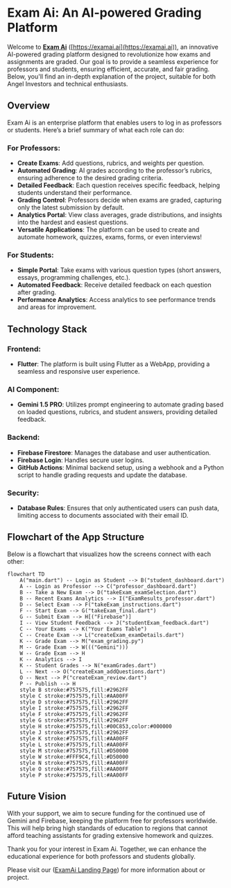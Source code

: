 # Exam Ai: An AI-powered Grading Platform

Welcome to [**Exam Ai**](https://examai.ai) ([https://examai.ai](https://examai.ai)), an innovative AI-powered grading platform designed to revolutionize how exams and assignments are graded. Our goal is to provide a seamless experience for professors and students, ensuring efficient, accurate, and fair grading. Below, you'll find an in-depth explanation of the project, suitable for both Angel Investors and technical enthusiasts.

## Overview

Exam Ai is an enterprise platform that enables users to log in as professors or students. Here’s a brief summary of what each role can do:

### For Professors:
- **Create Exams**: Add questions, rubrics, and weights per question.
- **Automated Grading**: AI grades according to the professor’s rubrics, ensuring adherence to the desired grading criteria.
- **Detailed Feedback**: Each question receives specific feedback, helping students understand their performance.
- **Grading Control**: Professors decide when exams are graded, capturing only the latest submission by default.
- **Analytics Portal**: View class averages, grade distributions, and insights into the hardest and easiest questions.
- **Versatile Applications**: The platform can be used to create and automate homework, quizzes, exams, forms, or even interviews!

### For Students:
- **Simple Portal**: Take exams with various question types (short answers, essays, programming challenges, etc.).
- **Automated Feedback**: Receive detailed feedback on each question after grading.
- **Performance Analytics**: Access analytics to see performance trends and areas for improvement.

## Technology Stack

### Frontend:
- **Flutter**: The platform is built using Flutter as a WebApp, providing a seamless and responsive user experience.

### AI Component:
- **Gemini 1.5 PRO**: Utilizes prompt engineering to automate grading based on loaded questions, rubrics, and student answers, providing detailed feedback.

### Backend:
- **Firebase Firestore**: Manages the database and user authentication.
- **Firebase Login**: Handles secure user logins.
- **GitHub Actions**: Minimal backend setup, using a webhook and a Python script to handle grading requests and update the database.

### Security:
- **Database Rules**: Ensures that only authenticated users can push data, limiting access to documents associated with their email ID.

## Flowchart of the App Structure

Below is a flowchart that visualizes how the screens connect with each other:

```mermaid
flowchart TD
    A("main.dart") -- Login as Student --> B("student_dashboard.dart")
    A -- Login as Professor --> C("professor_dashboard.dart")
    B -- Take a New Exam --> D("takeExam_examSelection.dart")
    B -- Recent Exams Analytics --> I("ExamResults_professor.dart")
    D -- Select Exam --> F("takeExam_instructions.dart")
    F -- Start Exam --> G("takeExam_final.dart")
    G -- Submit Exam --> H[("Firebase")]
    I -- View Student Feedback --> J("studentExam_feedback.dart")
    C -- Your Exams --> K("Your Exams Table")
    C -- Create Exam --> L("createExam_examDetails.dart")
    K -- Grade Exam --> M("exam_grading.py")
    M -- Grade Exam --> W((("Gemini")))
    W -- Grade Exam --> H
    K -- Analytics --> I
    K -- Student Grades --> N("examGrades.dart")
    L -- Next --> O("createExam_addQuestions.dart")
    O -- Next --> P("createExam_review.dart")
    P -- Publish --> H
    style B stroke:#757575,fill:#2962FF
    style C stroke:#757575,fill:#AA00FF
    style D stroke:#757575,fill:#2962FF
    style I stroke:#757575,fill:#2962FF
    style F stroke:#757575,fill:#2962FF
    style G stroke:#757575,fill:#2962FF
    style H stroke:#757575,fill:#00C853,color:#000000
    style J stroke:#757575,fill:#2962FF
    style K stroke:#757575,fill:#AA00FF
    style L stroke:#757575,fill:#AA00FF
    style M stroke:#757575,fill:#D50000
    style W stroke:#FFF9C4,fill:#D50000
    style N stroke:#757575,fill:#AA00FF
    style O stroke:#757575,fill:#AA00FF
    style P stroke:#757575,fill:#AA00FF
```

## Future Vision

With your support, we aim to secure funding for the continued use of Gemini and Firebase, keeping the platform free for professors worldwide. This will help bring high standards of education to regions that cannot afford teaching assistants for grading extensive homework and quizzes.

Thank you for your interest in Exam Ai. Together, we can enhance the educational experience for both professors and students globally. 

Please visit our ([ExamAi Landing Page](https://examai.framer.website/)) for more information about or project.